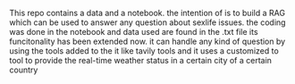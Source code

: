 
This repo contains a data and a notebook. the intention of is to build a RAG which can be used to answer any question about sexlife issues. the coding was done in the notebook and data used are found in the .txt file
its funcitonality has been extended now. it can handle any kind of question by using the tools added to the it like tavily tools and it uses a customized to tool to provide the real-time weather status in a certain city of a certain country
